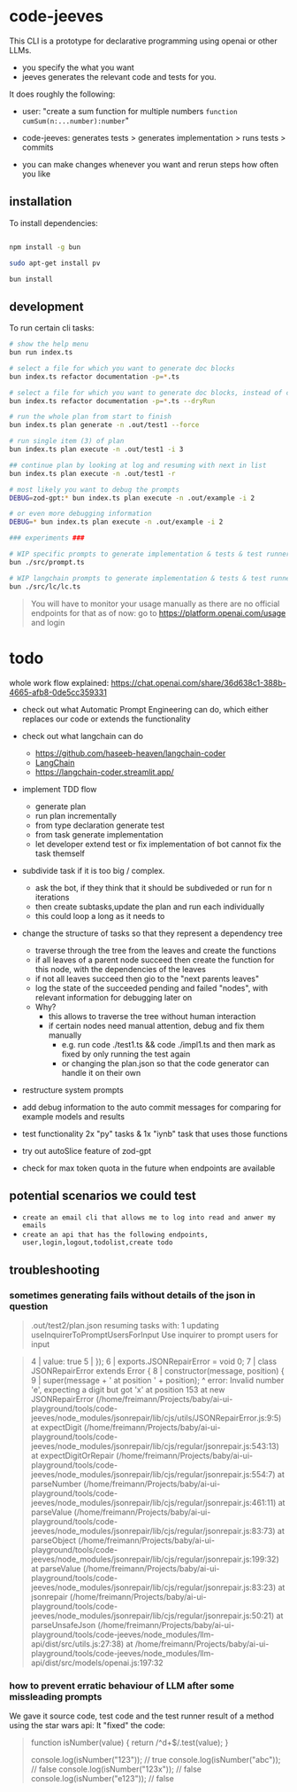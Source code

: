 # code-jeeves

This CLI is a prototype for declarative programming using openai or other LLMs.

- you specify the what you want
- jeeves generates the relevant code and tests for you.

It does roughly the following:

- user: "create a sum function for multiple numbers `function cumSum(n:...number):number`"
- code-jeeves: generates tests > generates implementation > runs tests > commits

- you can make changes whenever you want and rerun steps how often you like

## installation

To install dependencies:

```bash

npm install -g bun

sudo apt-get install pv

bun install
```

## development

To run certain cli tasks:

```bash
# show the help menu
bun run index.ts

# select a file for which you want to generate doc blocks
bun index.ts refactor documentation -p=*.ts

# select a file for which you want to generate doc blocks, instead of committing it will only attempt a dry run
bun index.ts refactor documentation -p=*.ts --dryRun

# run the whole plan from start to finish
bun index.ts plan generate -n .out/test1 --force

# run single item (3) of plan
bun index.ts plan execute -n .out/test1 -i 3

## continue plan by looking at log and resuming with next in list
bun index.ts plan execute -n .out/test1 -r

# most likely you want to debug the prompts
DEBUG=zod-gpt:* bun index.ts plan execute -n .out/example -i 2

# or even more debugging information
DEBUG=* bun index.ts plan execute -n .out/example -i 2

### experiments ###

# WIP specific prompts to generate implementation & tests & test runner feedback
bun ./src/prompt.ts

# WIP langchain prompts to generate implementation & tests & test runner feedback
bun ./src/lc/lc.ts


```

> You will have to monitor your usage manually as there are no official endpoints for that as of now:
> go to https://platform.openai.com/usage and login

# todo

whole work flow explained:
https://chat.openai.com/share/36d638c1-388b-4665-afb8-0de5cc359331

- check out what Automatic Prompt Engineering can do, which either replaces our code or extends the functionality
- check out what langchain can do

  - https://github.com/haseeb-heaven/langchain-coder
  - [LangChain](https://github.com/alphasecio/langchain-examples)
  - https://langchain-coder.streamlit.app/

- implement TDD flow
  - generate plan
  - run plan incrementally
  - from type declaration generate test
  - from task generate implementation
  - let developer extend test or fix implementation of bot cannot fix the task themself
- subdivide task if it is too big / complex.
  - ask the bot, if they think that it should be subdiveded or run for n iterations
  - then create subtasks,update the plan and run each individually
  - this could loop a long as it needs to
- change the structure of tasks so that they represent a dependency tree
  - traverse through the tree from the leaves and create the functions
  - if all leaves of a parent node succeed then create the function for this node, with the dependencies of the leaves
  - if not all leaves succeed then gio to the "next parents leaves"
  - log the state of the succeeded pending and failed "nodes", with relevant information for debugging later on
  - Why?
    - this allows to traverse the tree without human interaction
    - if certain nodes need manual attention, debug and fix them manually
      - e.g. run code ./test1.ts && code ./impl1.ts and then mark as fixed by only running the test again
      - or changing the plan.json so that the code generator can handle it on their own
- restructure system prompts
- add debug information to the auto commit messages for comparing for example models and results
- test functionality 2x "py" tasks & 1x "iynb" task that uses those functions
- try out autoSlice feature of zod-gpt
- check for max token quota in the future when endpoints are available

## potential scenarios we could test

- `create an email cli that allows me to log into read and anwer my emails`
- `create an api that has the following endpoints, user,login,logout,todolist,create todo`

## troubleshooting

### sometimes generating fails without details of the json in question

> .out/test2/plan.json
> resuming tasks with: 1
> updating useInquirerToPromptUsersForInput
> Use inquirer to prompt users for input

> 4 | value: true
> 5 | });
> 6 | exports.JSONRepairError = void 0;
> 7 | class JSONRepairError extends Error {
> 8 | constructor(message, position) {
> 9 | super(message + ' at position ' + position);
> ^
> error: Invalid number 'e', expecting a digit but got 'x' at position 153
> at new JSONRepairError (/home/freimann/Projects/baby/ai-ui-playground/tools/code-jeeves/node_modules/jsonrepair/lib/cjs/utils/JSONRepairError.js:9:5)
> at expectDigit (/home/freimann/Projects/baby/ai-ui-playground/tools/code-jeeves/node_modules/jsonrepair/lib/cjs/regular/jsonrepair.js:543:13)
> at expectDigitOrRepair (/home/freimann/Projects/baby/ai-ui-playground/tools/code-jeeves/node_modules/jsonrepair/lib/cjs/regular/jsonrepair.js:554:7)
> at parseNumber (/home/freimann/Projects/baby/ai-ui-playground/tools/code-jeeves/node_modules/jsonrepair/lib/cjs/regular/jsonrepair.js:461:11)
> at parseValue (/home/freimann/Projects/baby/ai-ui-playground/tools/code-jeeves/node_modules/jsonrepair/lib/cjs/regular/jsonrepair.js:83:73)
> at parseObject (/home/freimann/Projects/baby/ai-ui-playground/tools/code-jeeves/node_modules/jsonrepair/lib/cjs/regular/jsonrepair.js:199:32)
> at parseValue (/home/freimann/Projects/baby/ai-ui-playground/tools/code-jeeves/node_modules/jsonrepair/lib/cjs/regular/jsonrepair.js:83:23)
> at jsonrepair (/home/freimann/Projects/baby/ai-ui-playground/tools/code-jeeves/node_modules/jsonrepair/lib/cjs/regular/jsonrepair.js:50:21)
> at parseUnsafeJson (/home/freimann/Projects/baby/ai-ui-playground/tools/code-jeeves/node_modules/llm-api/dist/src/utils.js:27:38)
> at /home/freimann/Projects/baby/ai-ui-playground/tools/code-jeeves/node_modules/llm-api/dist/src/models/openai.js:197:32

### how to prevent erratic behaviour of LLM after some missleading prompts

We gave it source code, test code and the test runner result of a method using the star wars api:
It "fixed" the code:

> function isNumber(value) {
> return /^d+$/.test(value);
> }
>
> console.log(isNumber("123")); // true
> console.log(isNumber("abc")); // false
> console.log(isNumber("123x")); // false
> console.log(isNumber("e123")); // false
